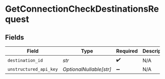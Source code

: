 # GetConnectionCheckDestinationsRequest


## Fields

| Field                   | Type                    | Required                | Description             |
| ----------------------- | ----------------------- | ----------------------- | ----------------------- |
| `destination_id`        | *str*                   | :heavy_check_mark:      | N/A                     |
| `unstructured_api_key`  | *OptionalNullable[str]* | :heavy_minus_sign:      | N/A                     |
